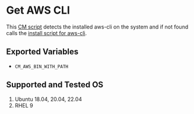 # Get AWS CLI
This [CM script](https://github.com/mlcommons/ck/blob/master/cm/docs/specs/script.md) detects the installed aws-cli on the system and if not found calls the [install script for aws-cli](../script/install-aws-cli).

## Exported Variables
* `CM_AWS_BIN_WITH_PATH`

## Supported and Tested OS
1. Ubuntu 18.04, 20.04, 22.04
2. RHEL 9
